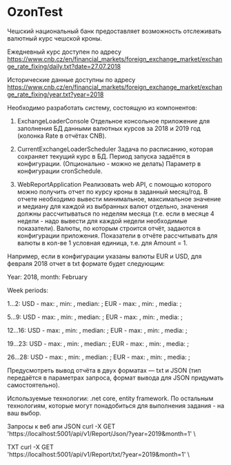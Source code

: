 # OzonTest

Чешский национальный банк предоставляет возможность отслеживать валютный курс чешской кроны.

Ежедневный курс доступен по адресу https://www.cnb.cz/en/financial_markets/foreign_exchange_market/exchange_rate_fixing/daily.txt?date=27.07.2018

Исторические данные доступны по адресу https://www.cnb.cz/en/financial_markets/foreign_exchange_market/exchange_rate_fixing/year.txt?year=2018


Необходимо разработать систему, состоящую из компонентов:



1) ExchangeLoaderConsole
Отдельное консольное приложение для заполнения БД данными валютных курсов за 2018 и 2019 год (колонка Rate в отчётах CNB).



2) CurrentExchangeLoaderScheduler
Задача по расписанию, которая сохраняет текущий курс в БД. Период запуска задаётся в конфигурации. (Опционально  - можно не делать)
Параметр в конфигурации cronSchedule. 



3) WebReportApplication
 Реализовать web API, с помощью которого можно получить отчет по курсу кроны в заданный месяц/год. В отчете необходимо вывести минимальное, максимальное значение и медиану для каждой из выбранных валют отдельно, значения должны рассчитываться по неделям месяца (т.е. если в месяце 4 недели - надо вывести для каждой недели необходимые показатели). Валюты, по которым строится отчёт, задаются в конфигурации приложения. Показатели в отчёте рассчитывать для валюты в кол-ве 1 условная единица, т.е. для Amount = 1. 



Например, если в конфигурации указаны валюты EUR и USD, для февраля 2018 отчет в txt формате будет следующим:



Year: 2018, month: February


Week periods:


1...2: USD - max: , min: , median: ; EUR - max: , min: , media: ;


5...9: USD - max: , min: , median: ; EUR - max: , min: , media: ;


12...16: USD - max: , min: , median: ; EUR - max: , min: , media: ;


19...23: USD - max: , min: , median: ; EUR - max: , min: , media: ;


26...28: USD - max: , min: , median: ; EUR - max: , min: , media: ;



Предусмотреть вывод отчёта в двух форматах — txt и JSON (тип передаётся в параметрах запроса, формат вывода для JSON придумать самостоятельно).



Используемые технологии: .net core, entity framework. По остальным технологиям, которые могут понадобиться для выполнения задания - на ваш выбор.


Запросы к веб апи 
JSON
curl -X GET \
  'https://localhost:5001/api/v1/Report/Json/?year=2019&month=1' \
 
TXT
curl -X GET \
  'https://localhost:5001/api/v1/Report/txt/?year=2019&month=1' \
  
